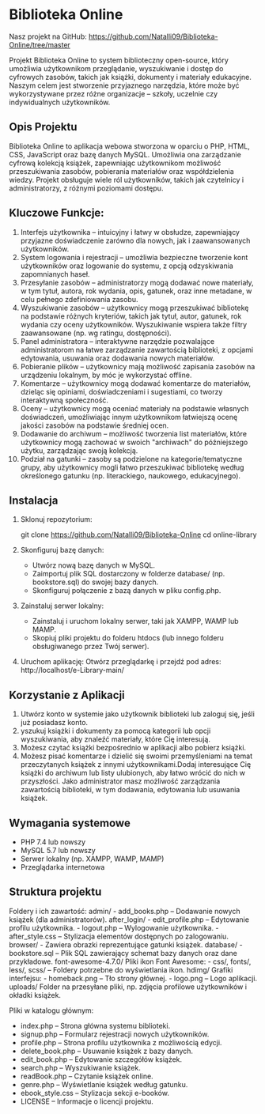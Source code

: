 # Biblioteka Online
Nasz projekt na GitHub: https://github.com/Natalli09/Biblioteka-Online/tree/master

Projekt Biblioteka Online to system biblioteczny open-source, który umożliwia użytkownikom przeglądanie, wyszukiwanie i dostęp do cyfrowych zasobów, takich jak książki, dokumenty i materiały edukacyjne. Naszym celem jest stworzenie przyjaznego narzędzia, które może być wykorzystywane przez różne organizacje – szkoły, uczelnie czy indywidualnych użytkowników.

## Opis Projektu

Biblioteka Online to aplikacja webowa stworzona w oparciu o PHP, HTML, CSS, JavaScript oraz bazę danych MySQL. Umożliwia ona zarządzanie cyfrową kolekcją książek, zapewniając użytkownikom możliwość przeszukiwania zasobów, pobierania materiałów oraz współdzielenia wiedzy. Projekt obsługuje wiele ról użytkowników, takich jak czytelnicy i administratorzy, z różnymi poziomami dostępu.

## Kluczowe Funkcje:

1. Interfejs użytkownika – intuicyjny i łatwy w obsłudze, zapewniający przyjazne doświadczenie zarówno dla nowych, jak i zaawansowanych użytkowników.
2. System logowania i rejestracji – umożliwia bezpieczne tworzenie kont użytkowników oraz logowanie do systemu, z opcją odzyskiwania zapomnianych haseł.
3. Przesyłanie zasobów – administratorzy mogą dodawać nowe materiały, w tym tytuł, autora, rok wydania, opis, gatunek, oraz inne metadane, w celu pełnego zdefiniowania zasobu.
4. Wyszukiwanie zasobów – użytkownicy mogą przeszukiwać bibliotekę na podstawie różnych kryteriów, takich jak tytuł, autor, gatunek, rok wydania czy oceny użytkowników. Wyszukiwanie wspiera także filtry zaawansowane (np. wg ratingu, dostępności).
5. Panel administratora – interaktywne narzędzie pozwalające administratorom na łatwe zarządzanie zawartością biblioteki, z opcjami edytowania, usuwania oraz dodawania nowych materiałów.
6. Pobieranie plików – użytkownicy mają możliwość zapisania zasobów na urządzeniu lokalnym, by móc je wykorzystać offline.
7. Komentarze – użytkownicy mogą dodawać komentarze do materiałów, dzieląc się opiniami, doświadczeniami i sugestiami, co tworzy interaktywną społeczność.
8. Oceny – użytkownicy mogą oceniać materiały na podstawie własnych doświadczeń, umożliwiając innym użytkownikom łatwiejszą ocenę jakości zasobów na podstawie średniej ocen.
9. Dodawanie do archiwum – możliwość tworzenia list materiałów, które użytkownicy mogą zachować w swoich "archiwach" do późniejszego użytku, zarządzając swoją kolekcją.
10. Podział na gatunki – zasoby są podzielone na kategorie/tematyczne grupy, aby użytkownicy mogli łatwo przeszukiwać bibliotekę według określonego gatunku (np. literackiego, naukowego, edukacyjnego).

## Instalacja

1. Sklonuj repozytorium:

    git clone https://github.com/Natalli09/Biblioteka-Online
    cd online-library

2. Skonfiguruj bazę danych:
    - Utwórz nową bazę danych w MySQL.
    - Zaimportuj plik SQL dostarczony w folderze database/ (np. bookstore.sql) do swojej bazy danych.
    - Skonfiguruj połączenie z bazą danych w pliku config.php.

3. Zainstaluj serwer lokalny:
    - Zainstaluj i uruchom lokalny serwer, taki jak XAMPP, WAMP lub MAMP.
    - Skopiuj pliki projektu do folderu htdocs (lub innego folderu obsługiwanego przez Twój serwer).

4. Uruchom aplikację:
    Otwórz przeglądarkę i przejdź pod adres:
    http://localhost/e-Library-main/

## Korzystanie z Aplikacji 
1. Utwórz konto w systemie jako użytkownik biblioteki lub zaloguj się, jeśli już posiadasz konto. 
2. yszukuj książki i dokumenty za pomocą kategorii lub opcji wyszukiwania, aby znaleźć materiały, które Cię interesują. 
3. Możesz czytać książki bezpośrednio w aplikacji albo pobierz książki. 
4. Możesz pisać komentarze i dzielić się swoimi przemyśleniami na temat przeczytanych książek z innymi użytkownikami.Dodaj interesujące Cię książki do archiwum lub listy ulubionych, aby łatwo wrócić do nich w przyszłości. Jako administrator masz możliwość zarządzania zawartością biblioteki, w tym dodawania, edytowania lub usuwania książek.

## Wymagania systemowe

- PHP 7.4 lub nowszy
- MySQL 5.7 lub nowszy
- Serwer lokalny (np. XAMPP, WAMP, MAMP)
- Przeglądarka internetowa

## Struktura projektu

Foldery i ich zawartość:
 admin/
    - add_books.php – Dodawanie nowych książek (dla administratorów).
after_login/
    - edit_profile.php – Edytowanie profilu użytkownika.
    - logout.php – Wylogowanie użytkownika.
    - after_style.css – Stylizacja elementów dostępnych po zalogowaniu.
browser/
    - Zawiera obrazki reprezentujące gatunki książek.
database/
    - bookstore.sql – Plik SQL zawierający schemat bazy danych oraz dane przykładowe.
font-awesome-4.7.0/
    Pliki ikon Font Awesome:
    - css/, fonts/, less/, scss/ – Foldery potrzebne do wyświetlania ikon.
hdimg/
    Grafiki interfejsu:
    - homeback.png – Tło strony głównej.
    - logo.png – Logo aplikacji.
uploads/
    Folder na przesyłane pliki, np. zdjęcia profilowe użytkowników i okładki książek.

Pliki w katalogu głównym:
- index.php – Strona główna systemu biblioteki.
- signup.php – Formularz rejestracji nowych użytkowników.
- profile.php – Strona profilu użytkownika z możliwością edycji.
- delete_book.php – Usuwanie książek z bazy danych.
- edit_book.php – Edytowanie szczegółów książek.
- search.php – Wyszukiwanie książek.
- readBook.php – Czytanie książek online.
- genre.php – Wyświetlanie książek według gatunku.
- ebook_style.css – Stylizacja sekcji e-booków.
- LICENSE – Informacje o licencji projektu.
